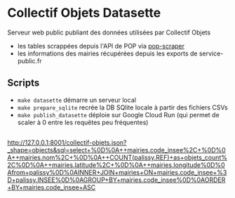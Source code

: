 # Collectif Objets Datasette

Serveur web public publiant des données utilisées par Collectif Objets

- les tables scrappées depuis l'API de POP via [pop-scraper](https://github.com/adipasquale/pop-scraper)
- les informations des mairies récupérées depuis les exports de service-public.fr

## Scripts

- `make datasette` démarre un serveur local
- `make prepare_sqlite` recrée la DB SQlite locale à partir des fichiers CSVs
- `make publish_datasette` déploie sur Google Cloud Run (qui permet de scaler à 0 entre les requêtes peu fréquentes)


##

http://127.0.0.1:8001/collectif-objets.json?_shape=objects&sql=select+%0D%0A++mairies.code_insee%2C+%0D%0A++mairies.nom%2C+%0D%0A++COUNT(palissy.REF)+as+objets_count%2C%0D%0A++mairies.latitude%2C+%0D%0A++mairies.longitude%0D%0Afrom+palissy%0D%0AINNER+JOIN+mairies+ON+mairies.code_insee+%3D+palissy.INSEE%0D%0AGROUP+BY+mairies.code_insee%0D%0AORDER+BY+mairies.code_insee+ASC
